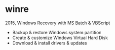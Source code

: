 # winre
2015, Windows Recovery with MS Batch &amp; VBScript

- Backup & restore Windows system partition
- Create & customize Windows Virtual Hard Disk
- Download & install drivers & updates
